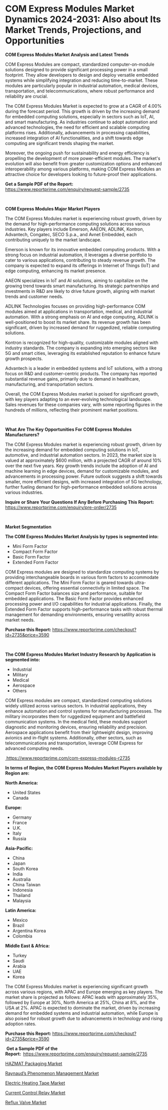 <p><h1>COM Express Modules Market Dynamics 2024-2031: Also about Its Market Trends, Projections, and Opportunities</h1></p><p><strong>COM Express Modules Market Analysis and Latest Trends</strong></p>
<p><p>COM Express Modules are compact, standardized computer-on-module solutions designed to provide significant processing power in a small footprint. They allow developers to design and deploy versatile embedded systems while simplifying integration and reducing time-to-market. These modules are particularly popular in industrial automation, medical devices, transportation, and telecommunications, where robust performance and reliability are crucial.</p><p>The COM Express Modules Market is expected to grow at a CAGR of 4.00% during the forecast period. This growth is driven by the increasing demand for embedded computing solutions, especially in sectors such as IoT, AI, and smart manufacturing. As industries continue to adopt automation and advanced technologies, the need for efficient and scalable computing platforms rises. Additionally, advancements in processing capabilities, increased integration of AI functionalities, and a shift towards edge computing are significant trends shaping the market.</p><p>Moreover, the ongoing push for sustainability and energy efficiency is propelling the development of more power-efficient modules. The market's evolution will also benefit from greater customization options and enhanced interoperability among various platforms, making COM Express Modules an attractive choice for developers looking to future-proof their applications.</p></p>
<p><strong>Get a Sample PDF of the Report:&nbsp;</strong> <a href="https://www.reportprime.com/enquiry/request-sample/2735">https://www.reportprime.com/enquiry/request-sample/2735</a></p>
<p>&nbsp;</p>
<p><strong>COM Express Modules Major Market Players</strong></p>
<p><p>The COM Express Modules market is experiencing robust growth, driven by the demand for high-performance computing solutions across various industries. Key players include Emerson, AAEON, ADLINK, Kontron, Advantech, Congatec, SECO S.p.a., and Avnet Embedded, each contributing uniquely to the market landscape.</p><p>Emerson is known for its innovative embedded computing products. With a strong focus on industrial automation, it leverages a diverse portfolio to cater to various applications, contributing to steady revenue growth. The company is expected to expand its offerings in Internet of Things (IoT) and edge computing, enhancing its market presence.</p><p>AAEON specializes in IoT and AI solutions, aiming to capitalize on the growing trend towards smart manufacturing. Its strategic partnerships and investments in R&D are likely to drive future growth, aligning with market trends and customer needs.</p><p>ADLINK Technologies focuses on providing high-performance COM modules aimed at applications in transportation, medical, and industrial automation. With a strong emphasis on AI and edge computing, ADLINK is well-positioned to boost its market share. Its revenue growth has been significant, driven by increased demand for ruggedized, reliable computing solutions.</p><p>Kontron is recognized for high-quality, customizable modules aligned with industry standards. The company is expanding into emerging sectors like 5G and smart cities, leveraging its established reputation to enhance future growth prospects.</p><p>Advantech is a leader in embedded systems and IoT solutions, with a strong focus on R&D and customer-centric products. The company has reported substantial revenue gains, primarily due to demand in healthcare, manufacturing, and transportation sectors.</p><p>Overall, the COM Express Modules market is poised for significant growth, with key players adapting to an ever-evolving technological landscape. Sales revenues for these companies vary, with some reporting figures in the hundreds of millions, reflecting their prominent market positions.</p></p>
<p>&nbsp;</p>
<p><strong>What Are The Key Opportunities For COM Express Modules Manufacturers?</strong></p>
<p><p>The COM Express Modules market is experiencing robust growth, driven by the increasing demand for embedded computing solutions in IoT, automotive, and industrial automation sectors. In 2023, the market size is valued at approximately $600 million, with a projected CAGR of around 10% over the next five years. Key growth trends include the adoption of AI and machine learning in edge devices, demand for customizable modules, and advancements in processing power. Future outlook suggests a shift towards smaller, more efficient designs, with increased integration of 5G technology, further fueling demand for high-performance embedded solutions across various industries.</p></p>
<p><strong>Inquire or Share Your Questions If Any Before Purchasing This Report:</strong> <a href="https://www.reportprime.com/enquiry/pre-order/2735">https://www.reportprime.com/enquiry/pre-order/2735</a></p>
<p>&nbsp;</p>
<p><strong>Market Segmentation</strong></p>
<p><strong>The COM Express Modules Market Analysis by types is segmented into:</strong></p>
<p><ul><li>Mini Form Factor</li><li>Compact Form Factor</li><li>Basic Form Factor</li><li>Extended Form Factor</li></ul></p>
<p><p>COM Express modules are designed to standardize computing systems by providing interchangeable boards in various form factors to accommodate different applications. The Mini Form Factor is geared towards ultra-compact devices, offering essential connectivity in limited space. The Compact Form Factor balances size and performance, suitable for embedded applications. The Basic Form Factor provides enhanced processing power and I/O capabilities for industrial applications. Finally, the Extended Form Factor supports high-performance tasks with robust thermal management for demanding environments, ensuring versatility across market needs.</p></p>
<p><strong>Purchase this Report:&nbsp;</strong><a href="https://www.reportprime.com/checkout?id=2735&price=3590">https://www.reportprime.com/checkout?id=2735&price=3590</a></p>
<p>&nbsp;</p>
<p><strong>The COM Express Modules Market Industry Research by Application is segmented into:</strong></p>
<p><ul><li>Industrial</li><li>Military</li><li>Medical</li><li>Aerospace</li><li>Others</li></ul></p>
<p><p>COM Express modules are compact, standardized computing solutions widely utilized across various sectors. In industrial applications, they enhance automation and control systems for manufacturing processes. The military incorporates them for ruggedized equipment and battlefield communication systems. In the medical field, these modules support diagnostic and monitoring devices, ensuring reliability and precision. Aerospace applications benefit from their lightweight design, improving avionics and in-flight systems. Additionally, other sectors, such as telecommunications and transportation, leverage COM Express for advanced computing needs.</p></p>
<p><a href="https://www.reportprime.com/com-express-modules-r2735">&nbsp;https://www.reportprime.com/com-express-modules-r2735</a></p>
<p><strong>In terms of Region, the COM Express Modules Market Players available by Region are:</strong></p>
<p>
    <p> <strong> North America: </strong>
        <ul>
            <li>United States</li>
            <li>Canada</li>
        </ul>
        </p> 
    <p> <strong> Europe: </strong>
        <ul>
            <li>Germany</li>
            <li>France</li>
            <li>U.K.</li>
            <li>Italy</li>
            <li>Russia</li>
        </ul>
        </p> 
    <p> <strong> Asia-Pacific: </strong>
        <ul>
            <li>China</li>
            <li>Japan</li>
            <li>South Korea</li>
            <li>India</li>
            <li>Australia</li>
            <li>China Taiwan</li>
            <li>Indonesia</li>
            <li>Thailand</li>
            <li>Malaysia</li>
        </ul>
        </p> 
    <p> <strong> Latin America: </strong>
        <ul>
            <li>Mexico</li>
            <li>Brazil</li>
            <li>Argentina Korea</li>
            <li>Colombia</li>
        </ul>
        </p> 
    <p> <strong> Middle East & Africa: </strong>
        <ul>
            <li>Turkey</li>
            <li>Saudi</li>
            <li>Arabia</li>
            <li>UAE</li>
            <li>Korea</li>
        </ul>
    </p>
    </p>
<p><p>The COM Express Modules market is experiencing significant growth across various regions, with APAC and Europe emerging as key players. The market share is projected as follows: APAC leads with approximately 35%, followed by Europe at 30%, North America at 25%, China at 8%, and the USA at 2%. APAC is expected to dominate the market, driven by increasing demand for embedded systems and industrial automation, while Europe is also poised for robust growth due to advancements in technology and rising adoption rates.</p></p>
<p><strong>Purchase this Report: </strong><a href="https://www.reportprime.com/checkout?id=2735&price=3590">https://www.reportprime.com/checkout?id=2735&price=3590</a></p>
<p>&nbsp;<strong>Get a Sample PDF of the Report:&nbsp;&nbsp;</strong><a href="https://www.reportprime.com/enquiry/request-sample/2735">https://www.reportprime.com/enquiry/request-sample/2735</a></p>
<p><strong></strong></p>
<p><p><a href="https://www.linkedin.com/pulse/global-hazmat-packaging-market-focus-application-end-use-industry-7ehzc?trackingId=qm0cePN1T6SgC3TZJExp2w%3D%3D">HAZMAT Packaging Market</a></p><p><a href="https://issuu.com/reportprime-2/docs/raynauds-phenomenon-management-mark_77bc89ce8e36e0">Raynaud’s Phenomenon Management Market</a></p><p><a href="https://github.com/dringals/Market-Research-Report-List-5/blob/main/electric-heating-tape-market.md">Electric Heating Tape Market</a></p><p><a href="https://github.com/jordond5lezama/Market-Research-Report-List-1/blob/main/current-control-relay-market.md">Current Control Relay Market</a></p><p><a href="https://www.linkedin.com/pulse/emerging-market-trends-regional-analysis-reflux-valve-forecasted-yayze?trackingId=lq6osLS3SKCH%2BkbgNwnBew%3D%3D">Reflux Valve Market</a></p></p>